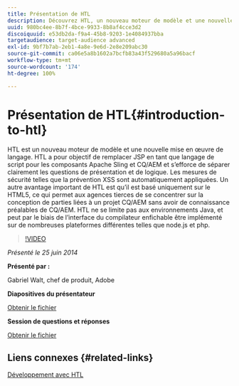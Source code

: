 ```yaml
---
title: Présentation de HTL
description: Découvrez HTL, un nouveau moteur de modèle et une nouvelle mise en œuvre de langage. HTL a pour objectif de remplacer JSP en tant que langage de script pour les composants Apache Sling et CQ/AEM et s’efforce de séparer clairement les questions de présentation et de logique.
uuid: 980bc4ee-8b7f-4bce-9933-8b8af4cce3d2
discoiquuid: e53db2da-f9a4-45b8-9203-1e4084937bba
targetaudience: target-audience advanced
exl-id: 9bf7b7ab-2eb1-4a8e-9e6d-2e8e209abc30
source-git-commit: ca06e5a8b1602a7bcfb83a43f529680a5a96bacf
workflow-type: tm+mt
source-wordcount: '174'
ht-degree: 100%

---
```


# Présentation de HTL{#introduction-to-htl}

HTL est un nouveau moteur de modèle et une nouvelle mise en œuvre de langage. HTL a pour objectif de remplacer JSP en tant que langage de script pour les composants Apache Sling et CQ/AEM et s’efforce de séparer clairement les questions de présentation et de logique. Les mesures de sécurité telles que la prévention XSS sont automatiquement appliquées. Un autre avantage important de HTL est qu’il est basé uniquement sur le HTML5, ce qui permet aux agences tierces de se concentrer sur la conception de parties liées à un projet CQ/AEM sans avoir de connaissance préalables de CQ/AEM. HTL ne se limite pas aux environnements Java, et peut par le biais de l’interface du compilateur enfichable être implémenté sur de nombreuses plateformes différentes telles que node.js et php.

>[!VIDEO](https://video.tv.adobe.com/v/19504/?quality=9)

*Présenté le 25 juin 2014*

**Présenté par :**

Gabriel Walt, chef de produit, Adobe

**Diapositives du présentateur**

[Obtenir le fichier](assets/sightly-component-development.pdf)

**Session de questions et réponses**

[Obtenir le fichier](assets/introduction-to-sightly-q-as.pdf)

## Liens connexes {#related-links}

[Développement avec HTL](https://docs.adobe.com/docs/en/htl/overview.html?wcmmode=disabled)

<!--
[Get back to the Overview](https://helpx.adobe.com/experience-manager/kt/eseminars/gems/aem-index.html)
-->
